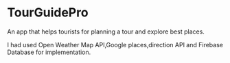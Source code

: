 # TourGuidePro
An app that helps tourists for planning a tour and explore best places.

I had used Open Weather Map API,Google places,direction API and Firebase Database for implementation.
